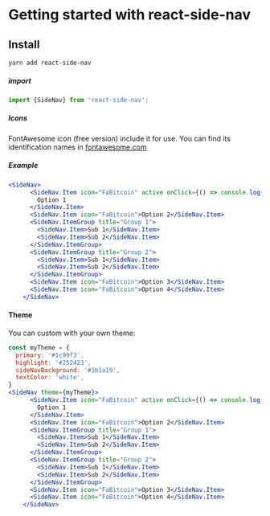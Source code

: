 # Getting started with react-side-nav

## Install

`yarn add react-side-nav`

##### import
```js
import {SideNav} from 'react-side-nav';
```

##### Icons

FontAwesome icon (free version) include it for use. You can find its identification names
in [fontawesome.com](https://fontawesome.com/icons?d=gallery)


##### Example

```jsx
<SideNav>
      <SideNav.Item icon="FaBitcoin" active onClick={() => console.log('clicked')}>
        Option 1
      </SideNav.Item>
      <SideNav.Item icon="FaBitcoin">Option 2</SideNav.Item>
      <SideNav.ItemGroup title="Group 1">
        <SideNav.Item>Sub 1</SideNav.Item>
        <SideNav.Item>Sub 2</SideNav.Item>
      </SideNav.ItemGroup>
      <SideNav.ItemGroup title="Group 2">
        <SideNav.Item>Sub 1</SideNav.Item>
        <SideNav.Item>Sub 2</SideNav.Item>
      </SideNav.ItemGroup>
      <SideNav.Item icon="FaBitcoin">Option 3</SideNav.Item>
      <SideNav.Item icon="FaBitcoin">Option 4</SideNav.Item>
    </SideNav>
```
#### Theme

You can custom with your own theme:

```jsx
const myTheme = {
  primary: '#1c99f3',
  highlight: '#252423',
  sideNavBackground: '#1b1a19',
  textColor: 'white',
}
<SideNav theme={myTheme}>
      <SideNav.Item icon="FaBitcoin" active onClick={() => console.log('clicked')}>
        Option 1
      </SideNav.Item>
      <SideNav.Item icon="FaBitcoin">Option 2</SideNav.Item>
      <SideNav.ItemGroup title="Group 1">
        <SideNav.Item>Sub 1</SideNav.Item>
        <SideNav.Item>Sub 2</SideNav.Item>
      </SideNav.ItemGroup>
      <SideNav.ItemGroup title="Group 2">
        <SideNav.Item>Sub 1</SideNav.Item>
        <SideNav.Item>Sub 2</SideNav.Item>
      </SideNav.ItemGroup>
      <SideNav.Item icon="FaBitcoin">Option 3</SideNav.Item>
      <SideNav.Item icon="FaBitcoin">Option 4</SideNav.Item>
    </SideNav>
```
